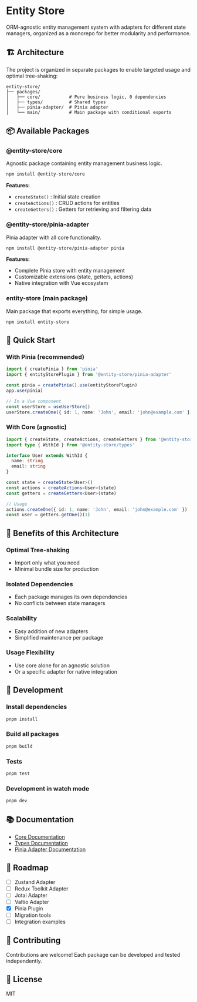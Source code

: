 # Entity Store

ORM-agnostic entity management system with adapters for different state managers, organized as a monorepo for better modularity and performance.

## 🏗️ Architecture

The project is organized in separate packages to enable targeted usage and optimal tree-shaking:

```
entity-store/
├── packages/
│   ├── core/           # Pure business logic, 0 dependencies
│   ├── types/          # Shared types
│   ├── pinia-adapter/  # Pinia adapter
│   └── main/           # Main package with conditional exports
```

## 📦 Available Packages

### @entity-store/core
Agnostic package containing entity management business logic.

```bash
npm install @entity-store/core
```

**Features:**
- `createState()` : Initial state creation
- `createActions()` : CRUD actions for entities
- `createGetters()` : Getters for retrieving and filtering data

### @entity-store/pinia-adapter
Pinia adapter with all core functionality.

```bash
npm install @entity-store/pinia-adapter pinia
```

**Features:**
- Complete Pinia store with entity management
- Customizable extensions (state, getters, actions)
- Native integration with Vue ecosystem

### entity-store (main package)
Main package that exports everything, for simple usage.

```bash
npm install entity-store
```

## 🚀 Quick Start

### With Pinia (recommended)

```typescript
import { createPinia } from 'pinia'
import { entityStorePlugin } from '@entity-store/pinia-adapter'

const pinia = createPinia().use(entityStorePlugin)
app.use(pinia)

// In a Vue component
const userStore = useUserStore()
userStore.createOne({ id: 1, name: 'John', email: 'john@example.com' })
```

### With Core (agnostic)

```typescript
import { createState, createActions, createGetters } from '@entity-store/core'
import type { WithId } from '@entity-store/types'

interface User extends WithId {
  name: string
  email: string
}

const state = createState<User>()
const actions = createActions<User>(state)
const getters = createGetters<User>(state)

// Usage
actions.createOne({ id: 1, name: 'John', email: 'john@example.com' })
const user = getters.getOne()(1)
```

## 🎯 Benefits of this Architecture

### **Optimal Tree-shaking**
- Import only what you need
- Minimal bundle size for production

### **Isolated Dependencies**
- Each package manages its own dependencies
- No conflicts between state managers

### **Scalability**
- Easy addition of new adapters
- Simplified maintenance per package

### **Usage Flexibility**
- Use core alone for an agnostic solution
- Or a specific adapter for native integration

## 🔧 Development

### Install dependencies

```bash
pnpm install
```

### Build all packages

```bash
pnpm build
```

### Tests

```bash
pnpm test
```

### Development in watch mode

```bash
pnpm dev
```

## 📚 Documentation

- [Core Documentation](./packages/core/README.md)
- [Types Documentation](./packages/types/README.md)
- [Pinia Adapter Documentation](./packages/pinia-adapter/README.md)

## 🚧 Roadmap

- [ ] Zustand Adapter
- [ ] Redux Toolkit Adapter
- [ ] Jotai Adapter
- [ ] Valtio Adapter
- [X] Pinia Plugin
- [ ] Migration tools
- [ ] Integration examples

## 🤝 Contributing

Contributions are welcome! Each package can be developed and tested independently.

## 📄 License

MIT
